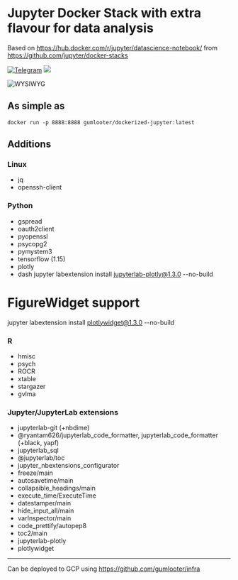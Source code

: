 # Jupyter Docker Stack with extra flavour for data analysis

Based on https://hub.docker.com/r/jupyter/datascience-notebook/ from https://github.com/jupyter/docker-stacks

[![Telegram](https://img.shields.io/badge/telegram-chat%20with%20me-blueviolet)](https://t.me/gumlooter "Open Telegram with gumlooter") [![](https://images.microbadger.com/badges/version/gumlooter/dockerized-jupyter.svg)](https://hub.docker.com/r/gumlooter/dockerized-jupyter "DockerHub")

![WYSIWYG](https://github.com/gumlooter/dockerized-jupyter/raw/master/screenshot.png "Funny title")

## As simple as
```docker run -p 8888:8888 gumlooter/dockerized-jupyter:latest```

## Additions

### Linux
* jq
* openssh-client

### Python
* gspread
* oauth2client
* pyopenssl
* psycopg2
* pymystem3
* tensorflow (1.15)
* plotly
* dash
jupyter labextension install jupyterlab-plotly@1.3.0 --no-build

# FigureWidget support
jupyter labextension install plotlywidget@1.3.0 --no-build

### R
* hmisc
* psych
* ROCR
* xtable
* stargazer
* gvlma

### Jupyter/JupyterLab extensions
* jupyterlab-git (+nbdime)
* @ryantam626/jupyterlab_code_formatter, jupyterlab_code_formatter (+black, yapf)
* jupyterlab_sql
* @jupyterlab/toc
* jupyter_nbextensions_configurator
* freeze/main
* autosavetime/main
* collapsible_headings/main
* execute_time/ExecuteTime
* datestamper/main
* hide_input_all/main
* varInspector/main
* code_prettify/autopep8
* toc2/main
* jupyterlab-plotly
* plotlywidget

---
Can be deployed to GCP using https://github.com/gumlooter/infra
